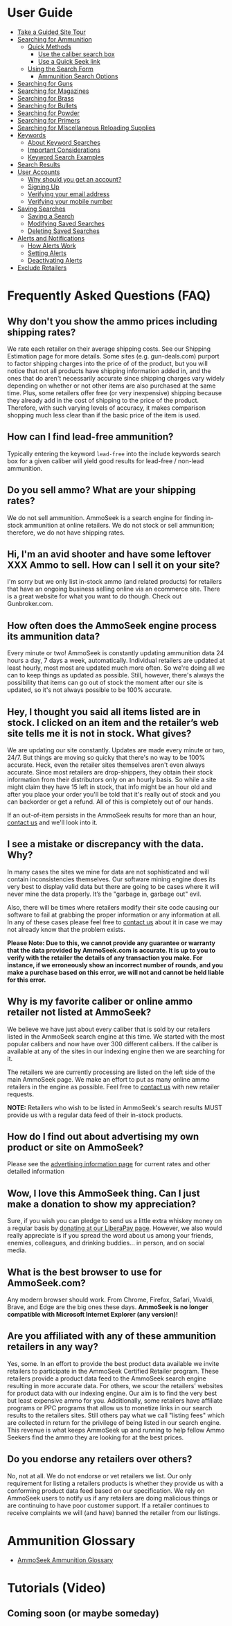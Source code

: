 <!-- TITLE: AmmoSeek -->
<!-- SUBTITLE: Welcome the AmmoSeek.com documentation -->
# User Guide

- [Take a Guided Site Tour](site-tour)
- [Searching for Ammunition](searching-ammunition)
    - [Quick Methods](searching-ammunition#quick-methods)
        - [Use the caliber search box](searching-ammunition#use-the-caliber-search-box)
        - [Use a Quick Seek link](searching-ammunition#use-a-quick-seek-link)
    - [Using the Search Form](searching-ammunition#use-the-search-form)
        - [Ammunition Search Options](searching-ammunition#ammo-search-options)
- [Searching for Guns](searching-guns)
- [Searching for Magazines](searching-magazines)
- [Searching for Brass](searching-brass)
- [Searching for Bullets](searching-bullets)
- [Searching for Powder](searching-powder)
- [Searching for Primers](searching-primers)
-  [Searching for MIscellaneous Reloading Supplies](searching-misc-reloading)
- [Keywords](keywords)
    - [About Keyword Searches](keywords#about-keyword-searches)
    - [Important Considerations](keywords#important-considerations)
    - [Keyword Search Examples](keywords#keyword-search-examples)
- [Search Results](search-results)
- [User Accounts](user-accounts)
    - [Why should you get an account?](user-accounts#why-sign-up-for-an-account)
    - [Signing Up](user-accounts#signing-up)
    - [Verifying your email address](user-accounts#verifying-your-email-address)
    - [Verifying your mobile number](user-accounts#verifying-your-mobile-phone-number)
- [Saving Searches](saving-searches)
    - [Saving a Search](saving-searches#saving-a-search)
    - [Modifying Saved Searches](saving-searches#modifying-saved-searches)
    - [Deleting Saved Searches](saving-searches#deleting-saved-searches) 
- [Alerts and Notifications](alerts)
    - [How Alerts Work](alerts#how-alerts-work)
    - [Setting Alerts](alerts#setting-alerts)
    - [Deactivating Alerts](alerts#deactivating-alerts) 
- [Exclude Retailers](exclude-retailers)

# Frequently Asked Questions (FAQ)
## Why don't you show the ammo prices including shipping rates?
We rate each retailer on their average shipping costs. See our Shipping Estimation page for more details. Some sites (e.g. gun-deals.com) purport to factor shipping charges into the price of of the product, but you will notice that not all products have shipping information added in, and the ones that do aren't necessarily accurate since shipping charges vary widely depending on whether or not other items are also purchased at the same time. Plus, some retailers offer free (or very inexpensive) shipping because they already add in the cost of shipping to the price of the product. Therefore, with such varying levels of accuracy, it makes comparison shopping much less clear than if the basic price of the item is used.

## How can I find lead-free ammunition?
Typically entering the keyword `lead-free` into the include keywords search box for a given caliber will yield good results for lead-free / non-lead ammunition.

## Do you sell ammo? What are your shipping rates?
We do not sell ammunition. AmmoSeek is a search engine for finding in-stock ammunition at online retailers. We do not stock or sell ammunition; therefore, we do not have shipping rates.

## Hi, I'm an avid shooter and have some leftover XXX Ammo to sell. How can I sell it on your site?
I'm sorry but we only list in-stock ammo (and related products) for retailers that have an ongoing business selling online via an ecommerce site. There is a great website for what you want to do though. Check out Gunbroker.com.

## How often does the AmmoSeek engine process its ammunition data?
Every minute or two! AmmoSeek is constantly updating ammunition data 24 hours a day, 7 days a week, automatically. Individual retailers are updated at least hourly, most most are updated much more often. So we're doing all we can to keep things as updated as possible. Still, however, there's always the possibility that items can go out of stock the moment after our site is updated, so it's not always possible to be 100% accurate.

## Hey, I thought you said all items listed are in stock. I clicked on an item and the retailer’s web site tells me it is not in stock. What gives?
We are updating our site constantly. Updates are made every minute or two, 24/7. But things are moving so quicky that there's no way to be 100% accurate. Heck, even the retailer sites themselves aren't even always accurate. Since most retailers are drop-shippers, they obtain their stock information from their distributors only on an hourly basis. So while a site might claim they have 15 left in stock, that info might be an hour old and after you place your order you'll be told that it's really out of stock and you can backorder or get a refund. All of this is completely out of our hands.

If an out-of-item persists in the AmmoSeek results for more than an hour, [contact us](https://ammoseek.com/contact) and we'll look into it.

## I see a mistake or discrepancy with the data. Why?
In many cases the sites we mine for data are not sophisticated and will contain inconsistencies themselves. Our software mining engine does its very best to display valid data but there are going to be cases where it will never mine the data properly. It’s the "garbage in, garbage out" evil.

Also, there will be times where retailers modify their site code causing our software to fail at grabbing the proper information or any information at all. In any of these cases please feel free to [contact us](https://ammoseek.com/contact) about it in case we may not already know that the problem exists.

**Please Note: Due to this, we cannot provide any guarantee or warranty that the data provided by AmmoSeek.com is accurate. It is up to you to verify with the retailer the details of any transaction you make. For instance, if we erroneously show an incorrect number of rounds, and you make a purchase based on this error, we will not and cannot be held liable for this error.**

## Why is my favorite caliber or online ammo retailer not listed at AmmoSeek?
We believe we have just about every caliber that is sold by our retailers listed in the AmmoSeek search engine at this time. We started with the most popular calibers and now have over 300 different calibers. If the caliber is available at any of the sites in our indexing engine then we are searching for it.

The retailers we are currently processing are listed on the left side of the main AmmoSeek page. We make an effort to put as many online ammo retailers in the engine as possible. Feel free to [contact us](https://ammoseek.com/contact) with new retailer requests.

**NOTE:** Retailers who wish to be listed in AmmoSeek's search results MUST provide us with a regular data feed of their in-stock products.

## How do I find out about advertising my own product or site on AmmoSeek?
Please see the [advertising information page](https://ammoseek.com/advertising) for current rates and other detailed information

## Wow, I love this AmmoSeek thing. Can I just make a donation to show my appreciation?
Sure, if you wish you can pledge to send us a little extra whiskey money on a regular basis by [donating at our LiberaPay page](https://liberapay.com/AmmoSeek/donate).  However, we also would really appreciate is if you spread the word about us among your friends, enemies, colleagues, and drinking buddies... in person, and on social media.

## What is the best browser to use for AmmoSeek.com?
Any modern browser should work. From Chrome, Firefox, Safari, Vivaldi, Brave, and Edge are the big ones these days. **AmmoSeek is no longer compatible with Microsoft Internet Explorer (any version)!**

## Are you affiliated with any of these ammunition retailers in any way?

Yes, some. In an effort to provide the best product data available we invite retailers to participate in the AmmoSeek Certified Retailer program. These retailers provide a product data feed to the AmmoSeek search engine resulting in more accurate data. For others, we scour the retailers' websites for product data with our indexing engine.  Our aim is to find the very best but least expensive ammo for you. Additionally, some retailers have affiliate programs or PPC programs that allow us to monetize links in our search results to the retailers sites. Still others pay what we call "listing fees" which are collected in return for the privilege of being listed in our search engine. This revenue is what keeps AmmoSeek up and running to help fellow Ammo Seekers find the ammo they are looking for at the best prices.

## Do you endorse any retailers over others?

No, not at all. We do not endorse or vet retailers we list. Our only requirement for listing a retailers products is whether they provide us with a conforming product data feed based on our specification. We rely on AmmoSeek users to notify us if any retailers are doing malicious things or are continuing to have poor customer support. If a retailer continues to receive complaints we will (and have) banned the retailer from our listings.


# Ammunition Glossary
- [AmmoSeek Ammunition Glossary](ammunition-glossary)

# Tutorials (Video)
## Coming soon (or maybe someday)